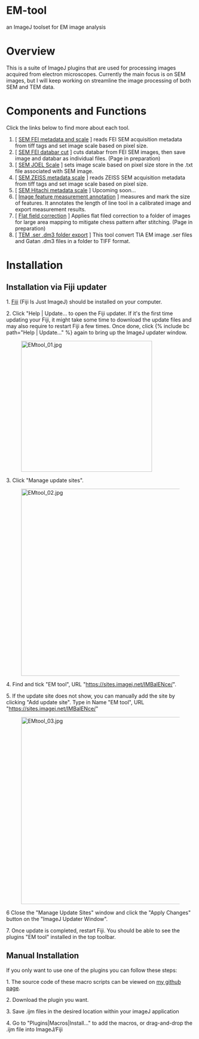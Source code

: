 # EM-tool
an ImageJ toolset for EM image analysis

# **Overview**

This is a suite of ImageJ plugins that are used for processing images acquired from electron microscopes. Currently the main focus is on SEM images, but I will keep working on streamline the image processing of both SEM and TEM data.

# **Components and Functions**

Click the links below to find more about each tool.

1.  \[ [SEM FEI metadata and scale](/plugins/sem-fei-metadata-scale) \] reads FEI SEM acquisition metadata from tiff tags and set image scale based on pixel size.
2.  \[ [SEM FEI databar cut](SEM_FEI_databar_cut) \] cuts databar from FEI SEM images, then save image and databar as individual files. (Page in preparation)
3.  \[ [SEM JOEL Scale](/plugins/sem-joel-scale) \] sets image scale based on pixel size store in the .txt file associated with SEM image.
4.  \[ [SEM ZEISS metadata scale](SEM_Zeiss_metadata_scale) \] reads ZEISS SEM acquisition metadata from tiff tags and set image scale based on pixel size.
5.  \[ [SEM Hitachi metadata scale](SEM_Hitachi_metadata_scale) \] Upcoming soon...
6.  \[ [Image feature measurement annotation](/plugins/image-annotation) \] measures and mark the size of features. It annotates the length of line tool in a calibrated image and export measurement results.
7.  \[ [Flat field correction](Flat_field_correction) \] Applies flat filed correction to a folder of images for large area mapping to mitigate chess pattern after stitching. (Page in preparation)
8.  \[ [ TEM .ser .dm3 folder export](/plugins/tia-ser-folder-export) \] This tool convert TIA EM image .ser files and Gatan .dm3 files in a folder to TIFF format.

# **Installation**

## Installation via Fiji updater

1\. [Fiji](https://fiji.sc) (Fiji Is Just ImageJ) should be installed on your computer.

2\. Click "Help | Update... to open the Fiji updater. If it's the first time updating your Fiji, it might take some time to download the update files and may also require to restart Fiji a few times. Once done, click {% include bc path="Help | Update..." %} again to bring up the ImageJ updater window.

<figure><img src="https://zxuminescence.files.wordpress.com/2020/09/emtool_01.jpg" width="350" alt="EMtool_01.jpg"> </figure>

3\. Click "Manage update sites".

<figure><img src="https://zxuminescence.files.wordpress.com/2020/09/emtool_02.jpg?w=768" width="500" alt="EMtool_02.jpg"></figure>

4\. Find and tick "EM tool", URL "https://sites.imagej.net/IMBalENce/".

5\. If the update site does not show, you can manually add the site by clicking "Add update site". Type in Name "EM tool", URL "https://sites.imagej.net/IMBalENce/"

<figure><img src="https://zxuminescence.files.wordpress.com/2020/09/emtool_03.jpg" title="EMtool_03.jpg" width="500" alt="EMtool_03.jpg" /></figure>

6 Close the "Manage Update Sites" window and click the "Apply Changes" button on the "ImageJ Updater Window".

7\. Once update is completed, restart Fiji. You should be able to see the plugins "EM tool" installed in the top toolbar.

## Manual Installation

If you only want to use one of the plugins you can follow these steps:

1\. The source code of these macro scripts can be viewed on [my github page](https://github.com/IMBalENce/EM-tool).

2\. Download the plugin you want.

3\. Save .ijm files in the desired location within your imageJ application

4\. Go to "Plugins|Macros|Install..." to add the macros, or drag-and-drop the .ijm file into ImageJ/Fiji
